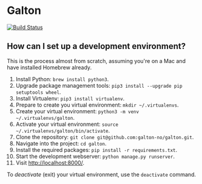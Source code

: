# Galton

[![Build Status](https://scrutinizer-ci.com/g/galton-no/galton/badges/build.png?b=master)](https://scrutinizer-ci.com/g/galton-no/galton/build-status/master)

## How can I set up a development environment?

This is the process almost from scratch, assuming you're on a Mac and have installed Homebrew already.

1. Install Python: `brew install python3`.
2. Upgrade package management tools: `pip3 install --upgrade pip setuptools wheel`.
3. Install Virtualenv: `pip3 install virtualenv`.
4. Prepare to create you virtual environment: `mkdir ~/.virtualenvs`.
5. Create your virtual environment: `python3 -m venv ~/.virtualenvs/galton`.
6. Activate your virtual environment: `source ~/.virtualenvs/galton/bin/activate`.
7. Clone the repository: `git clone git@github.com:galton-no/galton.git`.
8. Navigate into the project: `cd galton`.
9. Install the required packages: `pip install -r requirements.txt`.
10. Start the development webserver: `python manage.py runserver`.
11. Visit [http://localhost:8000/](http://localhost:8000/).

To _deactivate_ (exit) your virtual environment, use the `deactivate` command. 
